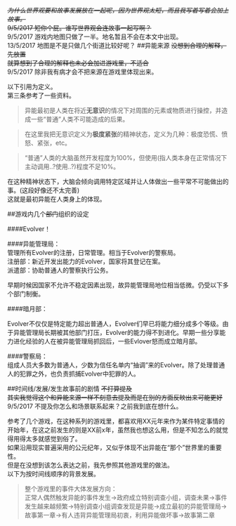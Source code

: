 ~~*为什么世界观要和故事发展放在一起呢，因为世界观太短，而且我写着写着会加上故事。*  
9/5/2017 短你个屁。谁写世界观会连故事一起写啊？~~  
9/5/2017 游戏内地图只做了一半。地名暂且不会在本文中出现。  
13/5/2017 地图是不是只做几个街道比较好呢？
##异能来源
~~没想到合理的解释，先放置  
就算想到了合理的解释也未必会加进游戏里，不适合~~  
9/5/2017 除非我有病才会不把来源在游戏里体现出来。  

以下引用为定义。  
第三条参考了一些资料。
>异能最初是人类在将近**无意识**的情况下对周围的元素或物质进行操控，并造成一些“普通”人类不可能造成的后果。
  
>在这里我把无意识定义为**极度紧张**的精神状态，定义为几种：极度恐慌、愤怒、紧张，etc。  

>“普通”人类的大脑虽然开发程度为100%，但使用(指人类本身在正常情况下主动调用..?使用..?)程度不足10%。


在这种精神状态下，大脑会倾向调用特定区域并让人体做出一些平常不可能做出的事。(这段好像还不太完善)  
这就是最初异能在人类身上的体现。  

##游戏内几个~~部门~~组织的设定  

####Evolver！  

####异能管理局：  
管理所有Evolver的注册，日常管理。相当于Evolver的警察局。  
注册部：新近开发出能力的Evolver，国家将其登记在案。  
派遣部：协助普通人的警察执行公务。  

早期时候因国家不允许不稳定因素出现，故异能管理局地位相当低微。仍受以下多个部门制衡。  

####暗月部：  

Evolver不仅仅是特定能力超出普通人，Evolver们早已将能力细分成多个等级。由于异能管理局长期被其他部门打压，Evolver的能力得不到进化。早期一些分享能力进化经验的人在被异能管理局抓回后，一些Evlover怒而成立暗月部。

####警察局：  
组成人员大多数为普通人，少数为信任名单内“抽调”来的Evolver。除了处理普通人的犯罪之外，也负责抓捕Evolver中犯罪的人。  



##时间线/发展/发生故事前的剧情
~~不打算提及  
其实我觉得这个和异能来源一样不刻意去提及而是在别的方面反映出来可能更好~~  
9/5/2017 不提及你怎么和场景联系起来？之前我到底在想什么。

参考了几个游戏，在这种系列的游戏里，都喜欢用XX元年来作为某件特定事情的开始年，在这之前发生的则是XX前x年，虽然我也想这么用，但是不知怎么的就觉得用得太多就感觉到俗了。  
如果沿用现实普遍采用的公元纪年，又似乎体现不出异能在“那个”世界里的重要性。  
但是在没想到该怎么表达之前，我先参照其他游戏里的做法。  
以下为按时间线顺序的背景发展。  
>整个游戏里的事件大体发展方向：  
正常人偶然触发异能的事件发生->政府成立特别调查小组，调查未果->事件发生越来越频繁->特别调查小组调查发现是异能->成立最初的异能管理局->故事第一章->有人违背异能管理局初衷，利用异能做坏事->故事第二章  


